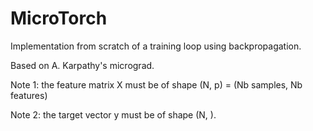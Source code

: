 # MicroTorch

Implementation from scratch of a training loop using backpropagation.

Based on A. Karpathy's micrograd.

Note 1: the feature matrix X must be of shape (N, p) = (Nb samples, Nb features)

Note 2: the target vector y must be of shape (N, ).